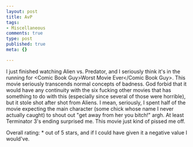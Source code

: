 ```yaml
--- 
layout: post
title: AvP
tags: 
- Miscellaneous
comments: true
type: post
published: true
meta: {}

---
```

I just finished watching Alien vs. Predator, and I seriously think it's in the running for &lt;Comic Book Guy&gt;Worst Movie Ever&lt;/Comic Book Guy&gt;. This movie seriously transcends normal concepts of badness. God forbid that it would have any continuity with the six fucking other movies that has something to do with this (especially since several of those were horrible), but it stole shot after shot from Aliens. I mean, seriously, I spent half of the movie expecting the main character (some chick whose name I never actually caught) to shout out "get away from her you bitch!" argh. At least Terminator 3's ending surprised me. This movie just kind of pissed me off.

  Overall rating: * out of 5 stars, and if I could have given it a negative value I would've.
